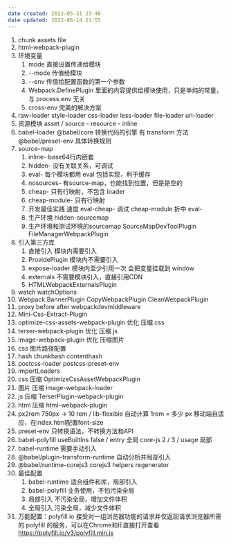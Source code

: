 ```yaml
---
date created: 2022-05-31 23:46
date updated: 2022-06-14 21:55
---
```


1. chunk assets file
2. html-webpack-plugin
3. 环境变量
   1. mode 直接设置传递给模块
   2. --mode 传值给模块
   3. --env 传值给配置函数的第一个参数
   4. Webpack.DefinePlugin 里面的内容提供给模块使用，只是单纯的常量，与 process.env 无关
   5. cross-env 完美的解决方案
4. raw-loader style-loader css-loader less-loader file-loader url-loader
5. 资源模块 asset / source - resource - inline
6. babel-loader @babel/core 转换代码的引擎 有 transform 方法 @babel/preset-env 具体转换规则
7. source-map
   1. inline- base64行内嵌套
   2. hidden- 没有关联关系，可调试
   3. eval- 每个模块都用 eval 包括实现，利于缓存
   4. nosources- 有source-map，也能找到位置，但是是空的
   5. cheap- 只有行映射，不包含 loader
   6. cheap-module- 只有行映射
   7. 开发最佳实践 速度 eval-cheap-  调试 cheap-module 折中 eval-
   8. 生产环境 hidden-sourcemap
   9. 生产环境和测试环境的sourcemap SourceMapDevToolPlugin FileManagerWebpackPlugin
8. 引入第三方库
   1. 直接引入 模块内需要引入
   2. ProvidePlugin 模块内不需要引入
   3. expose-loader 模块内至少引用一次 会把变量挂载到 window
   4. externals 不需要模块引入，直接引用CDN
   5. HTMLWebpackExternalsPlugin
9. watch watchOptions
10. Webpack.BannerPlugin CopyWebpackPlugin CleanWebpackPlugin
11. proxy before after webpackdevmiddleware
12. Mini-Css-Extract-Plugin
13. optimize-css-assets-webpack-plugin 优化 压缩 css
14. terser-webpack-plugin 优化 压缩 js
15. image-webpack-plugin 优化 压缩图片
16. css 图片路径配置
17. hash chunkhash contenthash
18. postcss-loader postcss-preset-env
19. importLoaders
20. css 压缩 OptimizeCssAssetWebpackPlugin
21. 图片 压缩 image-webpack-loader
22. js 压缩 TerserPlugin-webpack-plugin
23. html 压缩 html-webpack-plugin
24. px2rem 750px -> 10 rem /  lib-flexible 自动计算 1rem = 多少 px  移动端自适应，在index.html配置font-size
25. preset-env 只转换语法，不转换方法和API
26. babel-polyfill useBuiltIns false /  entry 全局 core-js 2 / 3   /     usage 局部
27. babel-runtime 需要手动引入
28. @babel/plugin-transform-runtime 自动分析并局部引入
29. @babel/runtime-corejs3 corejs3 helpers regenerator
30. 最佳配置
    1. babel-runtime 适合组件和库，局部引入
    2. babel-polyfill 业务使用，不怕污染全局
    3. 局部引入 不污染全局，增加文件体积
    4. 全局引入 污染全局，减少文件体积
31. 万能配置：polyfill.io 接受对一组浏览器功能的请求并仅返回请求浏览器所需的 polyfill 的服务，可以在Chrome和IE直接打开查看 <https://polyfill.io/v3/polyfill.min.js>
